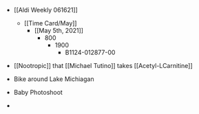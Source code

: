 - [[Aldi Weekly 061621]]
	 - [[Time Card/May]]
		 - [[May 5th, 2021]]
			 - 800
				 - 1900
					 - B1124-012877-00

- [[Nootropic]] that [[Michael Tutino]] takes [[Acetyl-LCarnitine]]

- Bike around Lake Michiagan 

- Baby Photoshoot

- 
